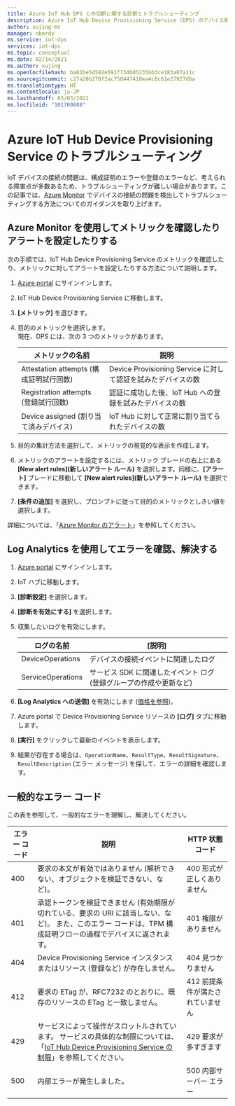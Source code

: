 ```yaml
---
title: Azure IoT Hub DPS との切断に関する診断とトラブルシューティング
description: Azure IoT Hub Device Provisioning Service (DPS) のデバイス接続に関する一般的なエラーを診断し、解決する方法について説明します
author: xujing-ms
manager: nberdy
ms.service: iot-dps
services: iot-dps
ms.topic: conceptual
ms.date: 02/14/2021
ms.author: xujing
ms.openlocfilehash: ba81be54592e591f734b05235bb3ce183a07a11c
ms.sourcegitcommit: c27a20b278f2ac758447418ea4c8c61e27927d6a
ms.translationtype: HT
ms.contentlocale: ja-JP
ms.lasthandoff: 03/03/2021
ms.locfileid: "101709888"
---
```

# <a name="troubleshooting-with-azure-iot-hub-device-provisioning-service"></a>Azure IoT Hub Device Provisioning Service のトラブルシューティング

IoT デバイスの接続の問題は、構成証明のエラーや登録のエラーなど、考えられる障害点が多数あるため、トラブルシューティングが難しい場合があります。この記事では、[Azure Monitor](../azure-monitor/overview.md) でデバイスの接続の問題を検出してトラブルシューティングする方法についてのガイダンスを取り上げます。

## <a name="using-azure-monitor-to-view-metrics-and-set-up-alerts"></a>Azure Monitor を使用してメトリックを確認したりアラートを設定したりする

次の手順では、IoT Hub Device Provisioning Service のメトリックを確認したり、メトリックに対してアラートを設定したりする方法について説明します。 

1. [Azure portal](https://portal.azure.com) にサインインします。

2. IoT Hub Device Provisioning Service に移動します。

3. **[メトリック]** を選びます。

4. 目的のメトリックを選択します。 
   <br />現在、DPS には、次の 3 つのメトリックがあります。

    | メトリックの名前 | 説明 |
    |-------|------------|
    | Attestation attempts (構成証明試行回数) | Device Provisioning Service に対して認証を試みたデバイスの数|
    | Registration attempts (登録試行回数) | 認証に成功した後、IoT Hub への登録を試みたデバイスの数|
    | Device assigned (割り当て済みデバイス) | IoT Hub に対して正常に割り当てられたデバイスの数|

5. 目的の集計方法を選択して、メトリックの視覚的な表示を作成します。 

6. メトリックのアラートを設定するには、メトリック ブレードの右上にある **[New alert rules]\(新しいアラート ルール\)** を選択します。同様に、**[アラート]** ブレードに移動して **[New alert rules]\(新しいアラート ルール\)** を選択できます。

7. **[条件の追加]** を選択し、プロンプトに従って目的のメトリックとしきい値を選択します。

詳細については、「[Azure Monitor のアラート](../azure-monitor/platform/alerts-overview.md)」を参照してください。

## <a name="using-log-analytic-to-view-and-resolve-errors"></a>Log Analytics を使用してエラーを確認、解決する

1. [Azure portal](https://portal.azure.com) にサインインします。

2. IoT ハブに移動します。

3. **[診断設定]** を選択します。

4. **[診断を有効にする]** を選択します。

5. 収集したいログを有効にします。

    | ログの名前 | [説明] |
    |-------|------------|
    | DeviceOperations | デバイスの接続イベントに関連したログ |
    | ServiceOperations | サービス SDK に関連したイベント ログ (登録グループの作成や更新など)|

6. **[Log Analytics への送信]** を有効にします ([価格を参照](https://azure.microsoft.com/pricing/details/log-analytics/))。 

7. Azure portal で Device Provisioning Service リソースの **[ログ]** タブに移動します。

8. **[実行]** をクリックして最新のイベントを表示します。

9. 結果が存在する場合は、`OperationName`、`ResultType`、`ResultSignature`、`ResultDescription` (エラー メッセージ) を探して、エラーの詳細を確認します。


## <a name="common-error-codes"></a>一般的なエラー コード
この表を参照して、一般的なエラーを理解し、解決してください。

| エラー コード| 説明 | HTTP 状態コード |
|-------|------------|------------|
| 400 | 要求の本文が有効ではありません (解析できない、オブジェクトを検証できない、など)。| 400 形式が正しくありません |
| 401 | 承認トークンを検証できません (有効期限が切れている、要求の URI に該当しない、など)。 また、このエラー コードは、TPM 構成証明フローの過程でデバイスに返されます。 | 401 権限がありません|
| 404 | Device Provisioning Service インスタンスまたはリソース (登録など) が存在しません。 |404 見つかりません |
| 412 | 要求の ETag が、RFC7232 のとおりに、既存のリソースの ETag と一致しません。 | 412 前提条件が満たされていません |
| 429 | サービスによって操作がスロットルされています。 サービスの具体的な制限については、「[IoT Hub Device Provisioning Service の制限](../azure-resource-manager/management/azure-subscription-service-limits.md#iot-hub-device-provisioning-service-limits)」を参照してください。 | 429 要求が多すぎます |
| 500 | 内部エラーが発生しました。 | 500 内部サーバー エラー|